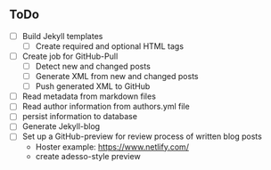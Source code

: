 ## ToDo

- [ ] Build Jekyll templates
   - [ ] Create required and optional HTML tags
- [ ] Create job for GitHub-Pull
  - [ ] Detect new and changed posts
  - [ ] Generate XML from new and changed posts
  - [ ] Push generated XML to GitHub
- [ ] Read metadata from markdown files
- [ ] Read author information from authors.yml file
- [ ] persist information to database
- [ ] Generate Jekyll-blog 
- [ ] Set up a GitHub-preview for review process of written blog posts
  - Hoster example: https://www.netlify.com/
  - create adesso-style preview 
